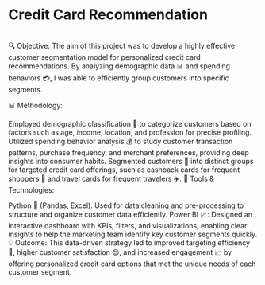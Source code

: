 # Credit Card Recommendation	
<br>
🔍 Objective:
The aim of this project was to develop a highly effective customer segmentation model for personalized credit card recommendations. By analyzing demographic data 📊 and spending behaviors 💳, I was able to efficiently group customers into specific segments.

📊 Methodology:

Employed demographic classification 👥 to categorize customers based on factors such as age, income, location, and profession for precise profiling.
Utilized spending behavior analysis 💰 to study customer transaction patterns, purchase frequency, and merchant preferences, providing deep insights into consumer habits.
Segmented customers 🎯 into distinct groups for targeted credit card offerings, such as cashback cards for frequent shoppers 🛒 and travel cards for frequent travelers ✈️.
🔧 Tools & Technologies:

Python 🐍 (Pandas, Excel): Used for data cleaning and pre-processing to structure and organize customer data efficiently.
Power BI 📈: Designed an interactive dashboard with KPIs, filters, and visualizations, enabling clear insights to help the marketing team identify key customer segments quickly.
💡 Outcome:
This data-driven strategy led to improved targeting efficiency 🎯, higher customer satisfaction 😊, and increased engagement 📈 by offering personalized credit card options that met the unique needs of each customer segment.

